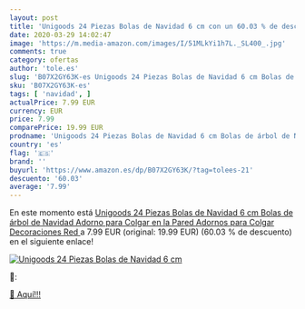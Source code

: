 ```yaml
---
layout: post
title: 'Unigoods 24 Piezas Bolas de Navidad 6 cm con un 60.03 % de descuento'
date: 2020-03-29 14:02:47
image: 'https://m.media-amazon.com/images/I/51MLkYi1h7L._SL400_.jpg'
comments: true
category: ofertas
author: 'tole.es'
slug: 'B07X2GY63K-es Unigoods 24 Piezas Bolas de Navidad 6 cm Bolas de árbol de...'
sku: 'B07X2GY63K-es'
tags: [ 'navidad', ]
actualPrice: 7.99 EUR
currency: EUR
price: 7.99
comparePrice: 19.99 EUR
prodname: 'Unigoods 24 Piezas Bolas de Navidad 6 cm Bolas de árbol de Navidad Adorno para Colgar en la Pared Adornos para Colgar Decoraciones Red '
country: 'es'
flag: '🇪🇸'
brand: ''
buyurl: 'https://www.amazon.es/dp/B07X2GY63K/?tag=tolees-21'
descuento: '60.03'
average: '7.99'
---
```


En este momento está [Unigoods 24 Piezas Bolas de Navidad 6 cm Bolas de árbol de Navidad Adorno para Colgar en la Pared Adornos para Colgar Decoraciones Red ](https://www.amazon.es/dp/B07X2GY63K/?tag=tolees-21) a 7.99 EUR (original: 19.99 EUR) (60.03 %  de descuento) en el siguiente enlace!

[![Unigoods 24 Piezas Bolas de Navidad 6 cm](https://m.media-amazon.com/images/I/51MLkYi1h7L._SL400_.jpg)](https://www.amazon.es/dp/B07X2GY63K/?tag=tolees-21)

🔎:


[🛒 Aquí!!!](https://www.amazon.es/dp/B07X2GY63K/?tag=tolees-21)
